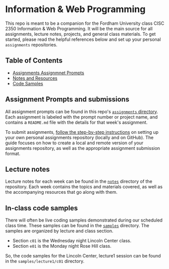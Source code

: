 
# Information & Web Programming
This repo is meant to be a companion for the Fordham University class CISC 2350 Information & Web Programming. It will be the main source for all assignments, lecture notes, projects, and general class materials.  To get started, please read the helpful references below and set up your personal `assignments` repositories.

## Table of Contents
- [Assignments Assignmnet Prompts](assignments/)
- [Notes and Resources](notes/)
- [Code Samples](code/)

## <a name="assignments"></a>Assignment Prompts and submissions
All assignment prompts can be found in this repo's [`assignments` directory](assignments).  Each assignment is labeled with the prompt number or project name, and contains a `README.md` file with the details for that week's assignment.

To submit assignments, [follow the step-by-step instructions](notes/lecture5/1-AssignmentRepo.md) on setting up your own personal assignments repository (locally and on GitHub).  The guide focuses on how to create a local and remote version of your assignments repository, as well as the appropriate assignment submission format.

## <a name="notes"></a>Lecture notes
Lecture notes for each week can be found in the [`notes`](notes) directory of the repository.  Each week contains the topics and materials covered, as well as the accompanying resources that go along with them.

## <a name="code"></a>In-class code samples
There will often be live coding samples demonstrated during our scheduled class time.  These samples can be found in the [`samples`](samples) directory.  The samples are organized by lecture and class section.

- Section `c01` is the Wednesday night Lincoln Center class.
- Section `e01` is the Monday night Rose Hill class.

So, the code samples for the Lincoln Center, lecture1 session can be found in the `samples/lecture1/c01` directory.
